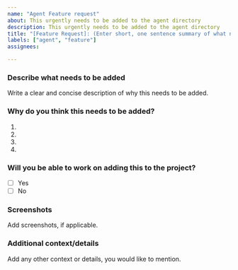 ```yaml
---
name: "Agent Feature request"
about: This urgently needs to be added to the agent directory
description: This urgently needs to be added to the agent directory
title: "[Feature Request]: (Enter short, one sentence summary of what needs to get added)"
labels: ["agent", "feature"]
assignees:

---
```


### Describe what needs to be added
Write a clear and concise description of why this needs to be added.

### Why do you think this needs to be added?
1. 
2. 
3. 
4. 

### Will you be able to work on adding this to the project?

- [ ] Yes
- [ ] No

### Screenshots

Add screenshots, if applicable.

### Additional context/details

Add any other context or details, you would like to mention.
